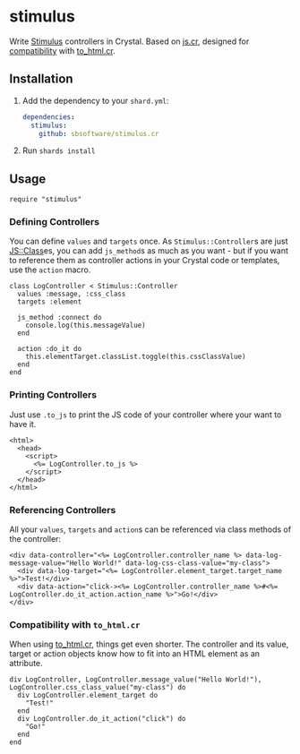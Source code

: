 # stimulus

Write [Stimulus](https://stimulus.hotwired.dev/) controllers in Crystal. Based on [js.cr](https://github.com/sbsoftware/js.cr), designed for [compatibility](#compatibility-with-to_htmlcr) with [to_html.cr](https://github.com/sbsoftware/to_html.cr).

## Installation

1. Add the dependency to your `shard.yml`:

   ```yaml
   dependencies:
     stimulus:
       github: sbsoftware/stimulus.cr
   ```

2. Run `shards install`

## Usage

```crystal
require "stimulus"
```

### Defining Controllers

You can define `values` and `targets` once. As `Stimulus::Controller`s are just [JS::Class](https://github.com/sbsoftware/js.cr#javascript-classes)es, you can add `js_method`s as much as you want - but if you want to reference them as controller actions in your Crystal code or templates, use the `action` macro.

```crystal
class LogController < Stimulus::Controller
  values :message, :css_class
  targets :element

  js_method :connect do
    console.log(this.messageValue)
  end

  action :do_it do
    this.elementTarget.classList.toggle(this.cssClassValue)
  end
end
```

### Printing Controllers

Just use `.to_js` to print the JS code of your controller where your want to have it.

```ecr
<html>
  <head>
    <script>
      <%= LogController.to_js %>
    </script>
  </head>
</html>
```

### Referencing Controllers

All your `values`, `targets` and `action`s can be referenced via class methods of the controller:

```ecr
<div data-controller="<%= LogController.controller_name %> data-log-message-value="Hello World!" data-log-css-class-value="my-class">
  <div data-log-target="<%= LogController.element_target.target_name %>">Test!</div>
  <div data-action="click-><%= LogController.controller_name %>#<%= LogController.do_it_action.action_name %>">Go!</div>
</div>
```

### Compatibility with `to_html.cr`

When using [to_html.cr](https://github.com/sbsoftware/to_html.cr), things get even shorter. The controller and its value, target or action objects know how to fit into an HTML element as an attribute.

```crystal
div LogController, LogController.message_value("Hello World!"), LogController.css_class_value("my-class") do
  div LogController.element_target do
    "Test!"
  end
  div LogController.do_it_action("click") do
    "Go!"
  end
end
```

